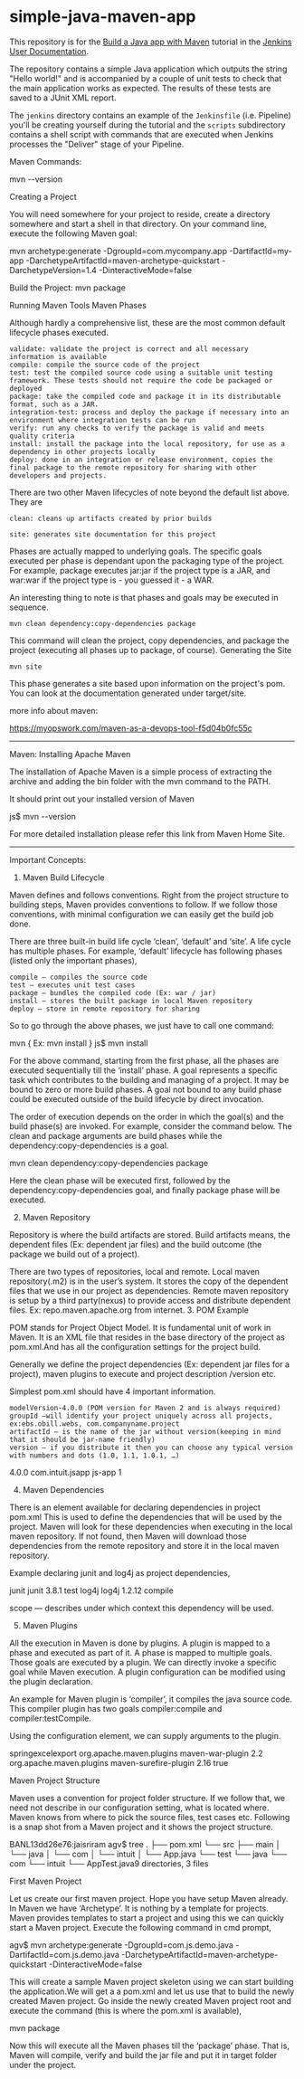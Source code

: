 # simple-java-maven-app

This repository is for the
[Build a Java app with Maven](https://jenkins.io/doc/tutorials/build-a-java-app-with-maven/)
tutorial in the [Jenkins User Documentation](https://jenkins.io/doc/).

The repository contains a simple Java application which outputs the string
"Hello world!" and is accompanied by a couple of unit tests to check that the
main application works as expected. The results of these tests are saved to a
JUnit XML report.

The `jenkins` directory contains an example of the `Jenkinsfile` (i.e. Pipeline)
you'll be creating yourself during the tutorial and the `scripts` subdirectory
contains a shell script with commands that are executed when Jenkins processes
the "Deliver" stage of your Pipeline.


Maven Commands:

mvn --version

Creating a Project

You will need somewhere for your project to reside, create a directory somewhere and start a shell in that directory. On your command line, execute the following Maven goal:

mvn archetype:generate -DgroupId=com.mycompany.app -DartifactId=my-app -DarchetypeArtifactId=maven-archetype-quickstart -DarchetypeVersion=1.4 -DinteractiveMode=false

Build the Project:
mvn package

Running Maven Tools
Maven Phases

Although hardly a comprehensive list, these are the most common default lifecycle phases executed.

    validate: validate the project is correct and all necessary information is available
    compile: compile the source code of the project
    test: test the compiled source code using a suitable unit testing framework. These tests should not require the code be packaged or deployed
    package: take the compiled code and package it in its distributable format, such as a JAR.
    integration-test: process and deploy the package if necessary into an environment where integration tests can be run
    verify: run any checks to verify the package is valid and meets quality criteria
    install: install the package into the local repository, for use as a dependency in other projects locally
    deploy: done in an integration or release environment, copies the final package to the remote repository for sharing with other developers and projects.

There are two other Maven lifecycles of note beyond the default list above. They are

    clean: cleans up artifacts created by prior builds

    site: generates site documentation for this project

Phases are actually mapped to underlying goals. The specific goals executed per phase is dependant upon the packaging type of the project. For example, package executes jar:jar if the project type is a JAR, and war:war if the project type is - you guessed it - a WAR.

An interesting thing to note is that phases and goals may be executed in sequence.

    mvn clean dependency:copy-dependencies package

This command will clean the project, copy dependencies, and package the project (executing all phases up to package, of course).
Generating the Site

    mvn site

This phase generates a site based upon information on the project's pom. You can look at the documentation generated under target/site.


more info about maven:

https://myopswork.com/maven-as-a-devops-tool-f5d04b0fc55c

--------------------------------
Maven:
Installing Apache Maven

The installation of Apache Maven is a simple process of extracting the archive and adding the bin folder with the mvn command to the PATH.

It should print out your installed version of Maven

js$ mvn --version

For more detailed installation please refer this link from Maven Home Site.

*******
Important Concepts:
1. Maven Build Lifecycle

Maven defines and follows conventions. Right from the project structure to building steps, Maven provides conventions to follow. If we follow those conventions, with minimal configuration we can easily get the build job done.

There are three built-in build life cycle ‘clean’, ‘default’ and ‘site’. A life cycle has multiple phases. For example, ‘default’ lifecycle has following phases (listed only the important phases),

    compile — compiles the source code
    test — executes unit test cases
    package — bundles the compiled code (Ex: war / jar)
    install — stores the built package in local Maven repository
    deploy — store in remote repository for sharing

So to go through the above phases, we just have to call one command:

mvn <phase> { Ex: mvn install }
js$ mvn install
  
For the above command, starting from the first phase, all the phases are executed sequentially till the ‘install’ phase.
A goal represents a specific task which contributes to the building and managing of a project. It may be bound to zero or more build phases. A goal not bound to any build phase could be executed outside of the build lifecycle by direct invocation.

The order of execution depends on the order in which the goal(s) and the build phase(s) are invoked. For example, consider the command below. The clean and package arguments are build phases while the dependency:copy-dependencies is a goal.

mvn clean dependency:copy-dependencies package

Here the clean phase will be executed first, followed by the dependency:copy-dependencies goal, and finally package phase will be executed.

2. Maven Repository

Repository is where the build artifacts are stored. Build artifacts means, the dependent files (Ex: dependent jar files) and the build outcome (the package we build out of a project).

There are two types of repositories, local and remote. Local maven repository(.m2) is in the user’s system. It stores the copy of the dependent files that we use in our project as dependencies. Remote maven repository is setup by a third party(nexus) to provide access and distribute dependent files. Ex: repo.maven.apache.org from internet.
3. POM Example

POM stands for Project Object Model. It is fundamental unit of work in Maven. It is an XML file that resides in the base directory of the project as pom.xml.And has all the configuration settings for the project build.

Generally we define the project dependencies (Ex: dependent jar files for a project), maven plugins to execute and project description /version etc.

Simplest pom.xml should have 4 important information.

    modelVersion-4.0.0 (POM version for Maven 2 and is always required)
    groupId —will identify your project uniquely across all projects, ex:ebs.obill.webs, com.companyname.project
    artifactId — is the name of the jar without version(keeping in mind that it should be jar-name friendly)
    version — if you distribute it then you can choose any typical version with numbers and dots (1.0, 1.1, 1.0.1, …)

<project>
  <modelVersion>4.0.0</modelVersion>
  <groupId>com.intuit.jsapp</groupId>
  <artifactId>js-app</artifactId>
  <version>1</version>
</project>

4. Maven Dependencies

There is an element available for declaring dependencies in project pom.xml This is used to define the dependencies that will be used by the project. Maven will look for these dependencies when executing in the local maven repository. If not found, then Maven will download those dependencies from the remote repository and store it in the local maven repository.

Example declaring junit and log4j as project dependencies,

<dependencies>
    <dependency>
      <groupId>junit</groupId>
      <artifactId>junit</artifactId>
      <version>3.8.1</version>
      <scope>test</scope>
    </dependency>
    <dependency>
      <groupId>log4j</groupId>
      <artifactId>log4j</artifactId>
      <version>1.2.12</version>
      <scope>compile</scope>
    </dependency>
  </dependencies>

scope — describes under which context this dependency will be used.

5. Maven Plugins

All the execution in Maven is done by plugins. A plugin is mapped to a phase and executed as part of it. A phase is mapped to multiple goals. Those goals are executed by a plugin. We can directly invoke a specific goal while Maven execution. A plugin configuration can be modified using the plugin declaration.

An example for Maven plugin is ‘compiler’, it compiles the java source code. This compiler plugin has two goals compiler:compile and compiler:testCompile.

Using the configuration element, we can supply arguments to the plugin.

<build>
 <finalName>springexcelexport</finalName>
 	<plugins>
	 <plugin>
		<groupId>org.apache.maven.plugins</groupId>
		<artifactId>maven-war-plugin</artifactId>
		<version>2.2</version>
	</plugin>
	<plugin>
		<groupId>org.apache.maven.plugins</groupId>
		<artifactId>maven-surefire-plugin</artifactId>
		<version>2.16</version>
		<configuration>
			<skipTests>true</skipTests>
		</configuration>
	</plugin>
</build>
  
Maven Project Structure

Maven uses a convention for project folder structure. If we follow that, we need not describe in our configuration setting, what is located where. Maven knows from where to pick the source files, test cases etc. Following is a snap shot from a Maven project and it shows the project structure.

BANL13dd26e76:jaisriram agv$ tree
.
├── pom.xml
└── src
    ├── main
    │   └── java
    │       └── com
    │           └── intuit
    │               └── App.java
    └── test
        └── java
            └── com
                └── intuit
                    └── AppTest.java9 directories, 3 files

First Maven Project

Let us create our first maven project. Hope you have setup Maven already. In Maven we have ‘Archetype’. It is nothing by a template for projects. Maven provides templates to start a project and using this we can quickly start a Maven project. Execute the following command in cmd prompt,

agv$ mvn archetype:generate -DgroupId=com.js.demo.java  -DartifactId=com.js.demo.java -DarchetypeArtifactId=maven-archetype-quickstart -DinteractiveMode=false

This will create a sample Maven project skeleton using we can start building the application.We will get a a pom.xml and let us use that to build the newly created Maven project. Go inside the newly created Maven project root and execute the command (this is where the pom.xml is available),

mvn package

Now this will execute all the Maven phases till the ‘package’ phase. That is, Maven will compile, verify and build the jar file and put it in target folder under the project.
